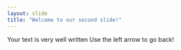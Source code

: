 ```yaml
---
layout: slide
title: "Welcome to our second slide!"
---
```

Your text is very well written
Use the left arrow to go back!
